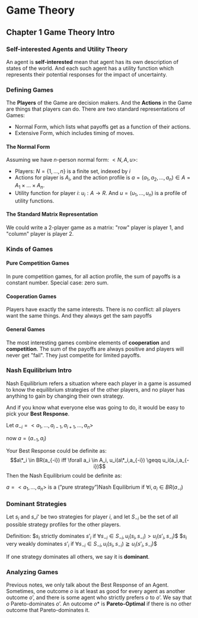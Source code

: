 # Game Theory
## Chapter 1 Game Theory Intro
### Self-interested Agents and Utility Theory
An agent is **self-interested** mean that agent has its own description of states of the world. And each such agent has  a utility function which represents their potential responses for the impact of uncertainty.
### Defining Games
The **Players** of the Game are decision makers. And the **Actions** in the Game are things that players can do.
There are two standard representations of Games:
- Normal Form, which lists what payoffs get as a function of their actions.
- Extensive Form, which includes timing of moves.
#### The Normal Form
Assuming we have $n$-person normal form: $<N,A,u>$:
- Players: $N = \{1,...,n\}$ is a finite set, indexed by $i$
- Actions for player is $A_i$, and the action profile is $a=(a_1,a_2,...,a_n) \in A=A_1\times...\times A_n$.
- Utility function for player $i$: $u_i: A\to R$. And $u=(u_1,...,u_n)$ is a profile of utility functions.
#### The Standard Matrix Representation
We could write a 2-player game as a matrix: "row" player is player 1, and "column" player is player  2.
### Kinds of Games
#### Pure Competition Games
In pure competition games, for all action profile, the sum of payoffs is a constant number. Special case: zero sum.
#### Cooperation Games
Players have exactly the same interests. There is no conflict: all players want the same things. And they always get the sam payoffs
#### General Games
The most interesting games combine elements of **cooperation** and **competition**. The sum of the payoffs are always positive and players will never get "fail". They just competite for limited payoffs.
### Nash Equilibrium Intro
Nash Equilibrium refers a situation where each player in a game is assumed to know the equilibrium strategies of the other players, and no player has anything to gain by changing their own strategy.

And if you know what everyone else was going to do, it would be easy to pick your **Best Response**.

Let $a_{-i}=<a_1,…,a_{i-1},a_{i+1},…,a_n>$

now $a=(a_{-1},a_i)$

Your Best Response could be definite as:
$$a\*_i \in BR(a_{-i}) iff \forall a_i \in A_i, u_i(a\*_i,a_{-i}) \geqq u_i(a_i,a_{-i})$$
Then the Nash Equilibrium could be definite as:

$a=<a_1,…,a_n>$ is a (”pure strategy”)Nash Equilibrium if $\forall i,a_i \in BR(a_{-i})$
  
### Dominant Strategies
Let $s_i$ and $s\_i$' be two strategies for player $i$, and let $S_{-i}$ be the set of all possible strategy profiles for the other players.

Definition:
$$s_i$ strictly dominates $s’_i$ if $\forall s_{-i} \in S_{-i},u_i(s_i,s_{-i}) > u_i(s’_i,s_{-i})$$
$$s_i$ very weakly dominates $s’_i$ if $\forall s_{-i} \in S_{-i},u_i(s_i,s_{-i}) \geqq u_i(s’_i,s_{-i})$$

If one strategy dominates all others, we say it is **dominant**.

### Analyzing Games
Previous notes, we only talk about the Best Response of an Agent. Sometimes, one outcome $o$ is at least as good for every agent as another outcome $o’$, and there is some agent who strictly prefers $o$ to $o’$. We say that $o$ Pareto-dominates $o’$. An outcome $o*$ is **Pareto-Optimal** if there is no other outcome that Pareto-dominates it.



